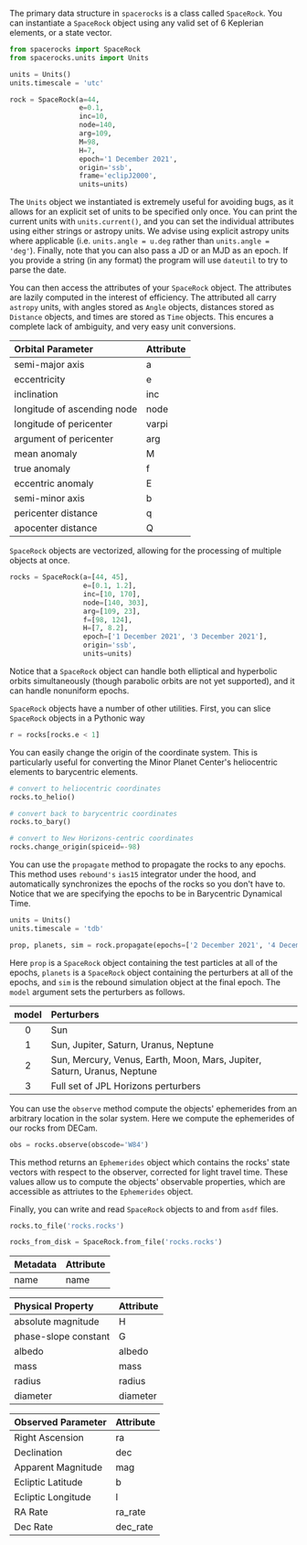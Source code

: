 The primary data structure in `spacerocks` is a class called `SpaceRock`. 
You can instantiate a `SpaceRock` object using any valid set of 6 Keplerian 
elements, or a state vector.

```Python
from spacerocks import SpaceRock
from spacerocks.units import Units

units = Units()
units.timescale = 'utc'

rock = SpaceRock(a=44, 
                 e=0.1, 
                 inc=10, 
                 node=140, 
                 arg=109, 
                 M=98, 
                 H=7, 
                 epoch='1 December 2021', 
                 origin='ssb', 
                 frame='eclipJ2000', 
                 units=units)
```
The `Units` object we instantiated is extremely useful for avoiding bugs, 
as it allows for an explicit set of units to be specified only once. 
You can print the current units with `units.current()`, and 
you can set the individual attributes using either strings or astropy units.
We advise using explicit astropy units where applicable 
(i.e. `units.angle = u.deg` rather than `units.angle = 'deg'`). 
Finally, note that you can also pass a JD or an MJD as an epoch. 
If you provide a string (in any format) the program will use `dateutil` 
to try to parse the date.

You can then access the attributes of your `SpaceRock` object. 
The attributes are lazily computed in the interest of efficiency. 
The attributed all carry `astropy` units, with angles stored as `Angle` 
objects, distances stored as `Distance` objects, and times are 
stored as `Time` objects. This encures a complete lack of ambiguity, 
and very easy unit conversions.

| Orbital Parameter                      | Attribute    |
|:---------------------------------------|:-------------|
| semi-major axis                        | a            |
| eccentricity                           | e            |
| inclination                            | inc          |
| longitude of ascending node            | node         |
| longitude of pericenter                | varpi        |
| argument of pericenter                 | arg          |
| mean anomaly                           | M            |
| true anomaly                           | f            |
| eccentric anomaly                      | E            |
| semi-minor axis                        | b            |
| pericenter distance                    | q            |
| apocenter distance                     | Q            |

`SpaceRock` objects are vectorized, allowing for the processing of multiple objects at once. 

```Python
rocks = SpaceRock(a=[44, 45], 
                  e=[0.1, 1.2], 
                  inc=[10, 170], 
                  node=[140, 303], 
                  arg=[109, 23], 
                  f=[98, 124], 
                  H=[7, 8.2],
                  epoch=['1 December 2021', '3 December 2021'], 
                  origin='ssb', 
                  units=units)
```
Notice that a `SpaceRock` object can handle both elliptical and hyperbolic orbits 
simultaneously (though parabolic orbits are not yet supported), and it can handle 
nonuniform epochs. 

`SpaceRock` objects have a number of other utilities. 
First, you can slice `SpaceRock` objects in a Pythonic way
```Python
r = rocks[rocks.e < 1]
```

You can easily change the origin of the coordinate system. This is particularly 
useful for converting the Minor Planet Center's heliocentric elements to 
barycentric elements. 
```Python
# convert to heliocentric coordinates
rocks.to_helio()

# convert back to barycentric coordinates
rocks.to_bary()

# convert to New Horizons-centric coordinates
rocks.change_origin(spiceid=-98)
```

You can use the `propagate` method to propagate the rocks to any epochs. 
This method uses `rebound's` `ias15` integrator under the hood, and automatically 
synchronizes the epochs of the rocks so you don't have to. Notice that we are 
specifying the epochs to be in Barycentric Dynamical Time.

```Python
units = Units()
units.timescale = 'tdb'

prop, planets, sim = rock.propagate(epochs=['2 December 2021', '4 December 2021'], model=2, units=units)
```

Here `prop` is a `SpaceRock` object containing the test particles at 
all of the epochs, `planets` is a `SpaceRock` object containing the 
perturbers at all of the epochs, and `sim` is the rebound simulation 
object at the final epoch. The `model` argument sets the perturbers as follows.

| model | Perturbers                                                               |
|:-----:|:-------------------------------------------------------------------------|
|   0   | Sun                                                                      |
|   1   | Sun, Jupiter, Saturn, Uranus, Neptune                                    |
|   2   | Sun, Mercury, Venus, Earth, Moon, Mars, Jupiter, Saturn, Uranus, Neptune |
|   3   | Full set of JPL Horizons perturbers                                      |

You can use the `observe` method compute the objects' ephemerides from an 
arbitrary location in the solar system. Here we compute the ephemerides of
our rocks from DECam.

```Python
obs = rocks.observe(obscode='W84')
```

This method returns an `Ephemerides` object which contains the rocks' state 
vectors with respect to the observer, corrected for light travel time. 
These values allow us to compute the objects' observable properties, which 
are accessible as attriutes to the `Ephemerides` object.

Finally, you can write and read `SpaceRock` objects to and from `asdf` files.
```Python
rocks.to_file('rocks.rocks')

rocks_from_disk = SpaceRock.from_file('rocks.rocks')
```





| Metadata                               | Attribute    |
|:---------------------------------------|:-------------|
| name                                   | name         |



| Physical Property                      | Attribute  | 
|:---------------------------------------|:-----------|
| absolute magnitude                     | H          |
| phase-slope constant                   | G          |
| albedo                                 | albedo     |
| mass                                   | mass       |
| radius                                 | radius     |
| diameter                               | diameter   |



| Observed Parameter                    | Attribute   |
|:--------------------------------------|:------------|
| Right Ascension                       | ra          |
| Declination                           | dec         |
| Apparent Magnitude                    | mag         |
| Ecliptic Latitude                     | b           |
| Ecliptic Longitude                    | l           |
| RA Rate                               | ra_rate     |
| Dec Rate                              | dec_rate    |